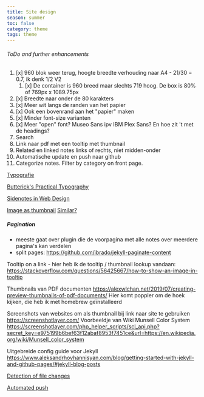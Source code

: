 ```yaml
---
title: Site design
season: summer
toc: false
category: theme
tags: theme
---
```

###### ToDo and further enhancements


1. [x] 960 blok weer terug, hoogte breedte verhouding naar A4 - 21/30 = 0.7, ik denk 1/2 V2
	1. [x] De  container is 960 breed maar slechts 719 hoog. De box is 80% of 769px x 1089.75px
2. [x] Breedte naar onder de 80 karakters
3. [x] Meer wit langs de randen van het papier
4. [x] Ook een bovenrand aan het "papier" maken
5. [x] Minder font-size varianten
6. [x] Meer "open" font? Museo Sans ipv IBM Plex Sans? En hoe zit 't met de headings?
7. Search
8. Link naar pdf met een tooltip met thumbnail
9. Related en linked notes links of rechts, niet midden-onder
10. Automatische update en push naar github
11. Categorize notes. Filter by category on front page.


[Typografie](https://www.toptal.com/designers/typography/web-typography-infographic)

[Butterick's Practical Typography](https://practicaltypography.com/headings.html)

[Sidenotes in Web Design](https://www.gwern.net/Sidenotes)


[Image as thumbnail](https://github.com/JonnieCache/jekyll-thumb)
[Similar?](https://github.com/superterran/jekyll-thumbnail)



##### Pagination
- meeste gaat over plugin die de voorpagina met alle notes over meerdere pagina's kan verdelen
- split pages: https://github.com/ibrado/jekyll-paginate-content



Tooltip on a link - hier heb ik de tooltip / thumbnail lookup vandaan: https://stackoverflow.com/questions/56425667/how-to-show-an-image-in-tooltip


Thumbnails van PDF documenten https://alexwlchan.net/2019/07/creating-preview-thumbnails-of-pdf-documents/   Hier komt poppler om de hoek kijken, die heb ik met homebrew geïnstalleerd


Screenshots van websites om als thumbnail bij link naar site te gebruiken https://screenshotlayer.com/
Voorbeeldje van Wiki Munsell  Color System https://screenshotlayer.com/php_helper_scripts/scl_api.php?secret_key=e975199b6bef63f12abaf8953f7451ce&url=https://en.wikipedia.org/wiki/Munsell_color_system


Uitgebreide config guide voor Jekyll https://www.aleksandrhovhannisyan.com/blog/getting-started-with-jekyll-and-github-pages/#jekyll-blog-posts


[Detection of file changes](https://github.com/emcrisostomo/fswatch)

[Automated push](https://gist.github.com/darencard/5d42319abcb6ec32bebf6a00ecf99e86#mac)